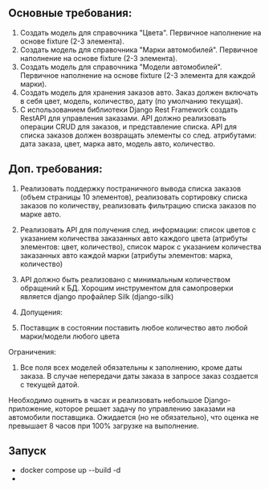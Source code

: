 ## Основные требования:

1. Создать модель для справочника "Цвета". Первичное наполнение на основе fixture (2-3 элемента).
2. Создать модель для справочника "Марки автомобилей". Первичное наполнение на основе fixture (2-3 элемента).
3. Создать модель для справочника "Модели автомобилей". Первичное наполнение на основе fixture (2-3 элемента для каждой марки).
4. Создать модель для хранения заказов авто. Заказ должен включать в себя цвет, модель, количество, дату (по умолчанию текущая).
5. С использованием библиотеки Django Rest Framework создать RestAPI для управления заказами. API должно реализовать операции CRUD для заказов, и представление списка.
API для списка заказов должен возвращать элементы со след. атрибутами: дата заказа, цвет, марка авто, модель авто, количество.


## Доп. требования:
1. Реализовать поддержку постраничного вывода списка заказов (объем страницы 10 элементов), реализовать сортировку списка заказов по количеству, реализовать фильтрацию списка заказов по марке авто.
2. Реализовать API для получения след. информации: список цветов с указанием количества заказанных авто каждого цвета (атрибуты элементов: цвет, количество), список марок с указанием количества заказанных авто каждой марки (атрибуты элементов: марка, количество)
3. API должно быть реализовано с минимальным количеством обращений к БД. Хорошим инструментом для самопроверки является django профайлер Silk (django-silk)

4. Допущения:
1. Поставщик в состоянии поставить любое количество авто любой марки/модели любого цвета

Ограничения:
1. Все поля всех моделей обязательны к заполнению, кроме даты заказа. В случае непередачи даты заказа в запросе заказ создается с текущей датой.

Необходимо оценить в часах и реализовать небольшое Django-приложение, которое решает задачу по управлению заказами на автомобили поставщика. Ожидается (но не обязательно), что оценка не превышает 8 часов при 100% загрузке на выполнение.


## Запуск
* docker compose up --build -d
* 
